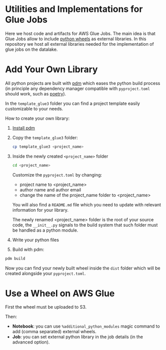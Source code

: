 # Utilities and Implementations for Glue Jobs
Here we host code and artifacts for AWS Glue Jobs. The main idea is that Glue Jobs allow to include [python wheels](https://pythonwheels.com/) as external libraries. In this repository we host all external libraries needed for the implementation of glue jobs on the datalake.

# Add Your Own Library
All python projects are built with [pdm](https://pdm.fming.dev/latest/) which eases the python build process (in principle any dependency manager compatible with `pyproject.toml` should work, such as [poetry](https://python-poetry.org/)). 

In the `template_glue3` folder you can find a project template easily customizable to your needs.

How to create your own library:
1. [Install pdm](https://pdm.fming.dev/latest/#installation)
2. Copy the `template_glue3` folder:
   ```bash
   cp template_glue3 <project_name>
   ```
3. Inside the newly created `<project_name>` folder
   ```bash
   cd <project_name>
   ```
   Customize the `pyproject.toml` by changing:
   - project name to <project_name>
   - author name and author email
   - change the name of the project_name folder to <project_name>

   You will also find a `README.md` file which you need to update with relevant information for your library.
   
   The newly renamed <project_name> folder is the root of your source code, the `__init__.py` signals to the build system that such folder
   must be handled as a python module.
   
5. Write your python files
6. Build with pdm:
  ```bash
  pdm build
  ```
  Now you can find your newly built wheel inside the `dist` folder which will be created alongside your `pyproject.toml`.

# Use a Wheel on AWS Glue
First the wheel must be uploaded to S3.

Then:
- **Notebook**: you can use `%additional_python_modules` magic command to add (comma separated) external wheels.
- **Job**: you can set external python library in the job details (in the advanced option).


